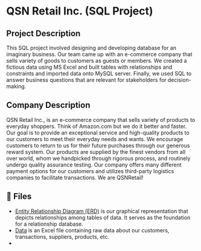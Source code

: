 <h1>QSN Retail Inc. (SQL Project)</h1>

<h2>Project Description</h2>
This SQL project involved designing and developing database for an imaginary business. Our team came up with an e-commerce company that sells variety of goods to customers as guests or members. We created a fictious data using MS Excel and built tables with relationships and constraints and imported data onto MySQL server. Finally, we used SQL to answer business questions that are relevant for stakeholders for decision-making.

<h2>Company Description</h2>
QSN Retail Inc., is an e-commerce company that sells variety of products to everyday shoppers. Think of Amazon.com but we do it better and faster. Our goal is to provide an exceptional service and high-quality products to our customers to meet their everyday needs and wants. We encourage customers to return to us for their future purchases through our generous reward system. Our products are supplied by the finest vendors from all over world, whom we handpicked through rigorous process, and routinely undergo quality assurance testing. Our company offers many different payment options for our customers and utilizes third-party logistics companies to facilitate transactions. We are QSNRetail!

<h2>📁 Files</h2>

- [Entity Relationship Diagram (ERD)](/ERD.pdf) is our graphical representation that depicts relationships among tables of data. It serves as the foundation for a relationship database.
- <a href='/QSN Retail.xlsx' target="_blank">Data</a> is an Excel file containing raw data about our customers, transactions, suppliers, products, etc.
- 
